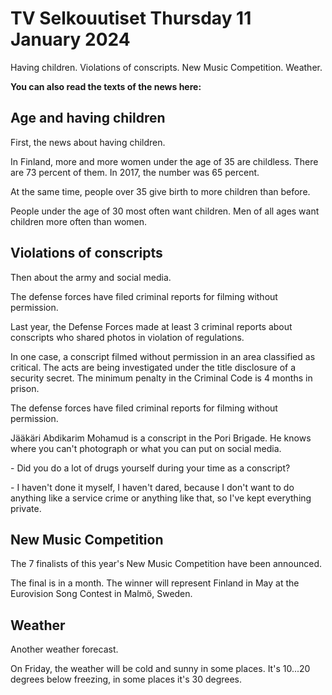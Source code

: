 # TV Selkouutiset Thursday 11 January 2024

Having children. Violations of conscripts. New Music Competition. Weather.

**You can also read the texts of the news here:**

## Age and having children

First, the news about having children.

In Finland, more and more women under the age of 35 are childless. There are 73 percent of them. In 2017, the number was 65 percent.

At the same time, people over 35 give birth to more children than before.

People under the age of 30 most often want children. Men of all ages want children more often than women.

## Violations of conscripts

Then about the army and social media.

The defense forces have filed criminal reports for filming without permission.

Last year, the Defense Forces made at least 3 criminal reports about conscripts who shared photos in violation of regulations.

In one case, a conscript filmed without permission in an area classified as critical. The acts are being investigated under the title disclosure of a security secret. The minimum penalty in the Criminal Code is 4 months in prison.

The defense forces have filed criminal reports for filming without permission.

Jääkäri Abdikarim Mohamud is a conscript in the Pori Brigade. He knows where you can't photograph or what you can put on social media.

\- Did you do a lot of drugs yourself during your time as a conscript?

\- I haven't done it myself, I haven't dared, because I don't want to do anything like a service crime or anything like that, so I've kept everything private.

## New Music Competition

The 7 finalists of this year's New Music Competition have been announced.

The final is in a month. The winner will represent Finland in May at the Eurovision Song Contest in Malmö, Sweden.

## Weather

Another weather forecast.

On Friday, the weather will be cold and sunny in some places. It's 10\...20 degrees below freezing, in some places it's 30 degrees.
